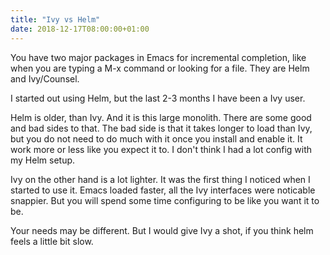 ```yaml
---
title: "Ivy vs Helm"
date: 2018-12-17T08:00:00+01:00
---
```


You have two major packages in Emacs for incremental completion, like when you are typing a M-x command or looking for a file. They are Helm and Ivy/Counsel.

I started out using Helm, but the last 2-3 months I have been a Ivy user. 

Helm is older, than Ivy. And it is this large monolith. There are some good and bad sides to that. The bad side is that it takes longer to load than Ivy, but you do not need to do much with it once you install and enable it. It work more or less like you expect it to. I don't think I had a lot config with my Helm setup. 

Ivy on the other hand is a lot lighter. It was the first thing I noticed when I started to use it. Emacs loaded faster, all the Ivy interfaces were noticable snappier. But you will spend some time configuring to be like you want it to be. 

Your needs may be different. But I would give Ivy a shot, if you think helm feels a little bit slow. 
